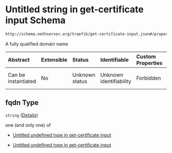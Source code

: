 # Untitled string in get-certificate input Schema

```txt
http://schema.nethserver.org/traefik/get-certificate-input.json#/properties/fqdn
```

A fully qualified domain name

| Abstract            | Extensible | Status         | Identifiable            | Custom Properties | Additional Properties | Access Restrictions | Defined In                                                                                |
| :------------------ | :--------- | :------------- | :---------------------- | :---------------- | :-------------------- | :------------------ | :---------------------------------------------------------------------------------------- |
| Can be instantiated | No         | Unknown status | Unknown identifiability | Forbidden         | Allowed               | none                | [get-certificate-input.json\*](traefik/get-certificate-input.json "open original schema") |

## fqdn Type

`string` ([Details](get-certificate-input-properties-fqdn.md))

one (and only one) of

* [Untitled undefined type in get-certificate input](get-certificate-input-properties-fqdn-oneof-0.md "check type definition")

* [Untitled undefined type in get-certificate input](get-certificate-input-properties-fqdn-oneof-1.md "check type definition")
